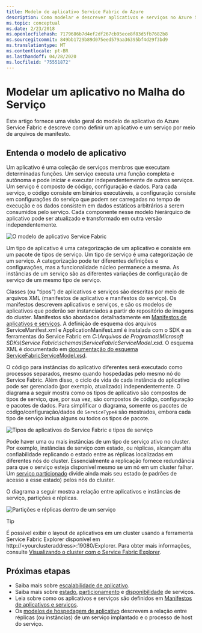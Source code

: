 ```yaml
---
title: Modelo de aplicativo Service Fabric do Azure
description: Como modelar e descrever aplicativos e serviços no Azure Service Fabric usando arquivos de manifesto de aplicativo e serviço.
ms.topic: conceptual
ms.date: 2/23/2018
ms.openlocfilehash: 7179686b7d4ef2df267cb95ece8f83d5fb7682b8
ms.sourcegitcommit: 849bb1729b89d075eed579aa36395bf4d29f3bd9
ms.translationtype: MT
ms.contentlocale: pt-BR
ms.lasthandoff: 04/28/2020
ms.locfileid: "75551872"
---
```

# <a name="model-an-application-in-service-fabric"></a>Modelar um aplicativo no Malha do Serviço
Este artigo fornece uma visão geral do modelo de aplicativo do Azure Service Fabric e descreve como definir um aplicativo e um serviço por meio de arquivos de manifesto.

## <a name="understand-the-application-model"></a>Entenda o modelo de aplicativo
Um aplicativo é uma coleção de serviços membros que executam determinadas funções. Um serviço executa uma função completa e autônoma e pode iniciar e executar independentemente de outros serviços.  Um serviço é composto de código, configuração e dados. Para cada serviço, o código consiste em binários executáveis, a configuração consiste em configurações do serviço que podem ser carregadas no tempo de execução e os dados consistem em dados estáticos arbitrários a serem consumidos pelo serviço. Cada componente nesse modelo hierárquico de aplicativo pode ser atualizado e transformado em outra versão independentemente.

![O modelo de aplicativo Service Fabric][appmodel-diagram]

Um tipo de aplicativo é uma categorização de um aplicativo e consiste em um pacote de tipos de serviço. Um tipo de serviço é uma categorização de um serviço. A categorização pode ter diferentes definições e configurações, mas a funcionalidade núcleo permanece a mesma. As instâncias de um serviço são as diferentes variações de configuração de serviço de um mesmo tipo de serviço.  

Classes (ou "tipos") de aplicativos e serviços são descritas por meio de arquivos XML (manifestos de aplicativo e manifestos do serviço).  Os manifestos descrevem aplicativos e serviços, e são os modelos de aplicativos que poderão ser instanciados a partir do repositório de imagens do cluster.  Manifestos são abordados detalhadamente em [Manifestos de aplicativos e serviços](service-fabric-application-and-service-manifests.md). A definição de esquema dos arquivos ServiceManifest.xml e ApplicationManifest.xml é instalada com o SDK e as ferramentas do Service Fabric em *C:\Arquivos de Programas\Microsoft SDKs\Service Fabric\schemas\ServiceFabricServiceModel.xsd*. O esquema XML é documentado em [documentação do esquema ServiceFabricServiceModel.xsd](service-fabric-service-model-schema.md).

O código para instâncias do aplicativo diferentes será executado como processos separados, mesmo quando hospedadas pelo mesmo nó do Service Fabric. Além disso, o ciclo de vida de cada instância do aplicativo pode ser gerenciado (por exemplo, atualizado) independentemente. O diagrama a seguir mostra como os tipos de aplicativo são compostos de tipos de serviço, que, por sua vez, são compostos de código, configuração e pacotes de dados. Para simplificar o diagrama, somente os pacotes de código/configuração/dados de `ServiceType4` são mostrados, embora cada tipo de serviço inclua alguns ou todos os tipos de pacote.

![Tipos de aplicativos do Service Fabric e tipos de serviço][cluster-imagestore-apptypes]

Pode haver uma ou mais instâncias de um tipo de serviço ativo no cluster. Por exemplo, instâncias de serviço com estado, ou réplicas, alcançam alta confiabilidade replicando o estado entre as réplicas localizadas em diferentes nós do cluster. Essencialmente a replicação fornece redundância para que o serviço esteja disponível mesmo se um nó em um cluster falhar. Um [serviço particionado](service-fabric-concepts-partitioning.md) divide ainda mais seu estado (e padrões de acesso a esse estado) pelos nós do cluster.

O diagrama a seguir mostra a relação entre aplicativos e instâncias de serviço, partições e réplicas.

![Partições e réplicas dentro de um serviço][cluster-application-instances]

> [!TIP]
> É possível exibir o layout de aplicativos em um cluster usando a ferramenta Service Fabric Explorer disponível em http://&lt;yourclusteraddress&gt;:19080/Explorer. Para obter mais informações, consulte [Visualizando o cluster com o Service Fabric Explorer](service-fabric-visualizing-your-cluster.md).
> 
> 


## <a name="next-steps"></a>Próximas etapas
- Saiba mais sobre [escalabilidade de aplicativo](service-fabric-concepts-scalability.md).
- Saiba mais sobre [estado](service-fabric-concepts-state.md), [particionamento](service-fabric-concepts-partitioning.md) e [disponibilidade](service-fabric-availability-services.md) de serviços.
- Leia sobre como os aplicativos e serviços são definidos em [Manifestos de aplicativos e serviços](service-fabric-application-and-service-manifests.md).
- Os [modelos de hospedagem de aplicativo](service-fabric-hosting-model.md) descrevem a relação entre réplicas (ou instâncias) de um serviço implantado e o processo de host do serviço.

<!--Image references-->
[appmodel-diagram]: ./media/service-fabric-application-model/application-model.png
[cluster-imagestore-apptypes]: ./media/service-fabric-application-model/cluster-imagestore-apptypes.png
[cluster-application-instances]: media/service-fabric-application-model/cluster-application-instances.png


